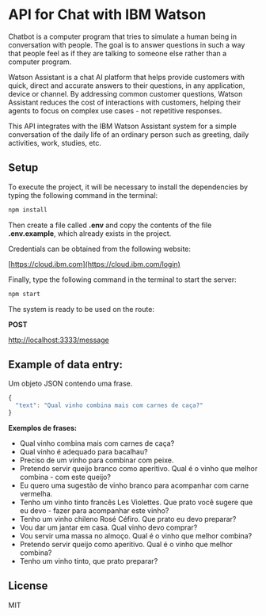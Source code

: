 # API for Chat with IBM Watson

Chatbot is a computer program that tries to simulate a human being in conversation with people. The goal is to answer questions in such a way that people feel as if they are talking to someone else rather than a computer program.

Watson Assistant is a chat AI platform that helps provide customers with quick, direct and accurate answers to their questions, in any application, device or channel. By addressing common customer questions, Watson Assistant reduces the cost of interactions with customers, helping their agents to focus on complex use cases - not repetitive responses.

This API integrates with the IBM Watson Assistant system for a simple conversation of the daily life of an ordinary person such as greeting, daily activities, work, studies, etc.

## Setup

To execute the project, it will be necessary to install the dependencies by typing the following command in the terminal:

```bash
npm install
```

Then create a file called **.env** and copy the contents of the file **.env.example**, which already exists in the project.

Credentials can be obtained from the following website:

[https://cloud.ibm.com](https://cloud.ibm.com/login)


Finally, type the following command in the terminal to start the server:

```bash
npm start
```

The system is ready to be used on the route:

**POST**

[http://localhost:3333/message](http://localhost:3333/message)

## Example of data entry:

Um objeto JSON contendo uma frase.
 
```javascript
{
  "text": "Qual vinho combina mais com carnes de caça?"
}
```

**Exemplos de frases:**

- Qual vinho combina mais com carnes de caça?
- Qual vinho é adequado para bacalhau?
- Preciso de um vinho para combinar com peixe.
- Pretendo servir queijo branco como aperitivo. Qual é o vinho que melhor combina - com este queijo?
- Eu quero uma sugestão de vinho branco para acompanhar com carne vermelha.
- Tenho um vinho tinto francês Les Violettes. Que prato você sugere que eu devo -  fazer para acompanhar este vinho?
- Tenho um vinho chileno Rosé Céfiro. Que prato eu devo preparar?
- Vou dar um jantar em casa. Qual vinho devo comprar?
- Vou servir uma massa no almoço. Qual é o vinho que melhor combina?
- Pretendo servir queijo como aperitivo. Qual é o vinho que melhor combina?
- Tenho um vinho tinto, que prato preparar?

## License

MIT
